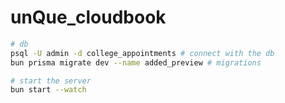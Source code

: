 # unQue_cloudbook

```bash
# db 
psql -U admin -d college_appointments # connect with the db 
bun prisma migrate dev --name added_preview # migrations

# start the server 
bun start --watch  
```

